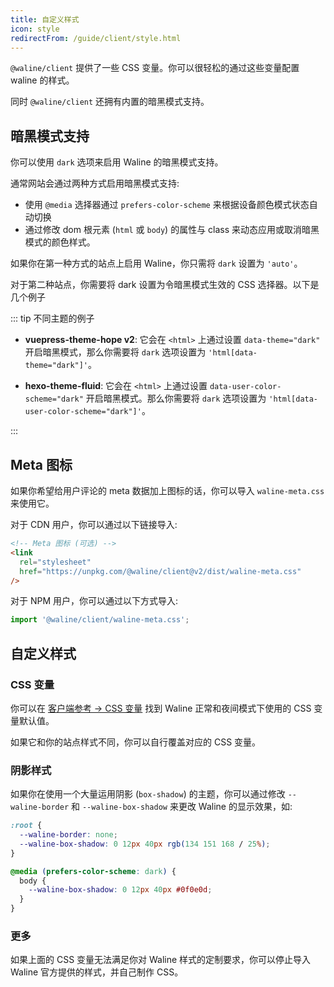 ```yaml
---
title: 自定义样式
icon: style
redirectFrom: /guide/client/style.html
---
```


`@waline/client` 提供了一些 CSS 变量。你可以很轻松的通过这些变量配置 waline 的样式。

同时 `@waline/client` 还拥有内置的暗黑模式支持。

<!-- more -->

## 暗黑模式支持

你可以使用 `dark` 选项来启用 Waline 的暗黑模式支持。

通常网站会通过两种方式启用暗黑模式支持:

- 使用 `@media` 选择器通过 `prefers-color-scheme` 来根据设备颜色模式状态自动切换
- 通过修改 dom 根元素 (`html` 或 `body`) 的属性与 class 来动态应用或取消暗黑模式的颜色样式。

如果你在第一种方式的站点上启用 Waline，你只需将 `dark` 设置为 `'auto'`。

对于第二种站点，你需要将 dark 设置为令暗黑模式生效的 CSS 选择器。以下是几个例子

::: tip 不同主题的例子

- **vuepress-theme-hope v2**: 它会在 `<html>` 上通过设置 `data-theme="dark"` 开启暗黑模式，那么你需要将 `dark` 选项设置为 `'html[data-theme="dark"]'`。

- **hexo-theme-fluid**: 它会在 `<html>` 上通过设置 `data-user-color-scheme="dark"` 开启暗黑模式。那么你需要将 `dark` 选项设置为 `'html[data-user-color-scheme="dark"]'`。

:::

## Meta 图标

如果你希望给用户评论的 meta 数据加上图标的话，你可以导入 `waline-meta.css` 来使用它。

对于 CDN 用户，你可以通过以下链接导入:

```html
<!-- Meta 图标 (可选) -->
<link
  rel="stylesheet"
  href="https://unpkg.com/@waline/client@v2/dist/waline-meta.css"
/>
```

对于 NPM 用户，你可以通过以下方式导入:

```js
import '@waline/client/waline-meta.css';
```

## 自定义样式

### CSS 变量

你可以在 [客户端参考 → CSS 变量](../reference/client/style.md) 找到 Waline 正常和夜间模式下使用的 CSS 变量默认值。

如果它和你的站点样式不同，你可以自行覆盖对应的 CSS 变量。

### 阴影样式

如果你在使用一个大量运用阴影 (`box-shadow`) 的主题，你可以通过修改 `--waline-border` 和 `--waline-box-shadow` 来更改 Waline 的显示效果，如:

```css
:root {
  --waline-border: none;
  --waline-box-shadow: 0 12px 40px rgb(134 151 168 / 25%);
}

@media (prefers-color-scheme: dark) {
  body {
    --waline-box-shadow: 0 12px 40px #0f0e0d;
  }
}
```

### 更多

如果上面的 CSS 变量无法满足你对 Waline 样式的定制要求，你可以停止导入 Waline 官方提供的样式，并自己制作 CSS。
